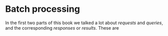 # Batch processing

In the first two parts of this book we talked a lot about *requests* and *queries*, and the corresponding *responses* 
or *results*. These are
